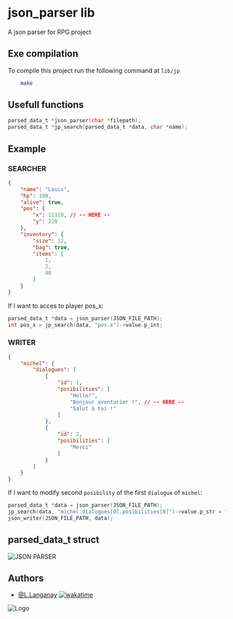 
# json_parser lib

A json parser for RPG project

## Exe compilation

To compile this project run the following command at ``lib/jp``

```bash
    make
```

## Usefull functions

```c
parsed_data_t *json_parser(char *filepath);
parsed_data_t *jp_search(parsed_data_t *data, char *name);
```

## Example

### SEARCHER

```json
{
    "name": "Louis",
    "hp": 100,
    "alive": true,
    "pos": {
        "x": 11110, // -- HERE --
        "y": 220
    },
    "inventory": {
        "size": 12,
        "bag": true,
        "items": [
            1,
            2,
            40
        ]
    }
}
```

If I want to acces to player pos_x:
```c
parsed_data_t *data = json_parser(JSON_FILE_PATH);
int pos_x = jp_search(data, "pos.x")->value.p_int;
```

### WRITER

```json
{
    "michel": {
        "dialogues": [
            {
                "id": 1,
                "posibilities": [
                    "Hello!",
                    "Bonjour aventurier !", // -- HERE --
                    "Salut à toi !"
                ]
            },            
            {
                "id": 2,
                "posibilities": [
                    "Merci"
                ]
            }
        ]
    }
}
```

If I want to modify second `posibility` of the first `dialogue` of `michel`:
```c
parsed_data_t *data = json_parser(JSON_FILE_PATH);
jp_search(data, "michel.dialogues[0].posibilities[0]")->value.p_str = "Bonjour grand aventurier !";
json_writer(JSON_FILE_PATH, data);
```


## parsed_data_t struct

![JSON PARSER](https://user-images.githubusercontent.com/114762819/215821384-4724d72d-03c1-4236-b0bb-7018c87ac8fd.png)



## Authors

- [@L.Langanay](https://github.com/LouisLanganay) [![wakatime](https://wakatime.com/badge/user/3372edb3-08ff-4829-807b-29bbe42cf52b/project/00808c22-7cfb-47b3-a618-84cc06c3f59b.svg)](https://wakatime.com/badge/user/3372edb3-08ff-4829-807b-29bbe42cf52b/project/00808c22-7cfb-47b3-a618-84cc06c3f59b)

![Logo](https://newsroom.ionis-group.com/wp-content/uploads/2021/10/EPITECH-TECHNOLOGY-QUADRI-2021.png)

